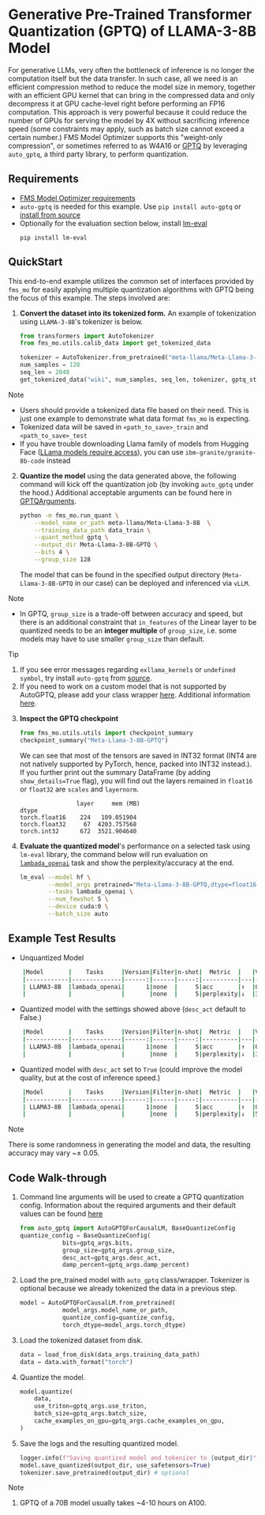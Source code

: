 # Generative Pre-Trained Transformer Quantization (GPTQ) of LLAMA-3-8B Model


For generative LLMs, very often the bottleneck of inference is no longer the computation itself but the data transfer. In such case, all we need is an efficient compression method to reduce the model size in memory, together with an efficient GPU kernel that can bring in the compressed data and only decompress it at GPU cache-level right before performing an FP16 computation. This approach is very powerful because it could reduce the number of GPUs for serving the model by 4X without sacrificing inference speed (some constraints may apply, such as batch size cannot exceed a certain number.) FMS Model Optimizer supports this "weight-only compression", or sometimes referred to as W4A16 or [GPTQ](https://arxiv.org/pdf/2210.17323) by leveraging `auto_gptq`, a third party library, to perform quantization.

## Requirements

- [FMS Model Optimizer requirements](../../README.md#requirements)
- `auto-gptq` is needed for this example. Use `pip install auto-gptq` or [install from source](https://github.com/AutoGPTQ/AutoGPTQ?tab=readme-ov-file#install-from-source)
- Optionally for the evaluation section below, install [lm-eval](https://github.com/EleutherAI/lm-evaluation-harness)
    ```
    pip install lm-eval
    ```


## QuickStart
This end-to-end example utilizes the common set of interfaces provided by `fms_mo` for easily applying multiple quantization algorithms with GPTQ being the focus of this example. The steps involved are:

1. **Convert the dataset into its tokenized form.** An example of tokenization using `LLAMA-3-8B`'s tokenizer is below.

    ```python
    from transformers import AutoTokenizer
    from fms_mo.utils.calib_data import get_tokenized_data

    tokenizer = AutoTokenizer.from_pretrained("meta-llama/Meta-Llama-3-8B", use_fast=True)
    num_samples = 128
    seq_len = 2048
    get_tokenized_data("wiki", num_samples, seq_len, tokenizer, gptq_style=True, path_to_save='data')
    ```
> [!NOTE]
> - Users should provide a tokenized data file based on their need. This is just one example to demonstrate what data format `fms_mo` is expecting.
> - Tokenized data will be saved in `<path_to_save>_train` and `<path_to_save>_test`
> - If you have trouble downloading Llama family of models from Hugging Face ([LLama models require access](https://www.llama.com/docs/getting-the-models/hugging-face/)), you can use `ibm-granite/granite-8b-code` instead

2. **Quantize the model** using the data generated above, the following command will kick off the quantization job (by invoking `auto_gptq` under the hood.) Additional acceptable arguments can be found here in [GPTQArguments](../../fms_mo/training_args.py#L127).

    ```bash
    python -m fms_mo.run_quant \
        --model_name_or_path meta-llama/Meta-Llama-3-8B  \
        --training_data_path data_train \
        --quant_method gptq \
        --output_dir Meta-Llama-3-8B-GPTQ \
        --bits 4 \
        --group_size 128
    ```
    The model that can be found in the specified output directory (`Meta-Llama-3-8B-GPTQ` in our case) can be deployed and inferenced via `vLLM`.

> [!NOTE]
> - In GPTQ, `group_size` is a trade-off between accuracy and speed, but there is an additional constraint that `in_features` of the Linear layer to be quantized needs to be an **integer multiple** of `group_size`, i.e. some models may have to use smaller `group_size` than default.

> [!TIP]
> 1. If you see error messages regarding `exllama_kernels` or `undefined symbol`, try install `auto-gptq` from [source](https://github.com/AutoGPTQ/AutoGPTQ?tab=readme-ov-file#install-from-source).
> 2. If you need to work on a custom model that is not supported by AutoGPTQ, please add your class wrapper [here](../../fms_mo/utils/custom_gptq_models.py). Additional information [here](https://github.com/AutoGPTQ/AutoGPTQ?tab=readme-ov-file#customize-model).

3. **Inspect the GPTQ checkpoint**
    ```python
    from fms_mo.utils.utils import checkpoint_summary
    checkpoint_summary("Meta-Llama-3-8B-GPTQ")
    ```

    We can see that most of the tensors are saved in INT32 format (INT4 are not natively supported by PyTorch, hence, packed into INT32 instead.). If you further print out the summary DataFrame (by adding `show_details=True` flag), you will find out the layers remained in `float16` or `float32` are `scales` and `layernorm`. 

    ```
                    layer     mem (MB)
    dtype                            
    torch.float16    224   109.051904
    torch.float32     67  4203.757568
    torch.int32      672  3521.904640
    ```

4. **Evaluate the quantized model**'s performance on a selected task using `lm-eval` library, the command below will run evaluation on [`lambada_openai`](https://huggingface.co/datasets/EleutherAI/lambada_openai) task and show the perplexity/accuracy at the end.

    ```bash
    lm_eval --model hf \
            --model_args pretrained="Meta-Llama-3-8B-GPTQ,dtype=float16,autogptq=True,enforce_eager=True" \
            --tasks lambada_openai \
            --num_fewshot 5 \
            --device cuda:0 \
            --batch_size auto
    ```

## Example Test Results

- Unquantized Model
```bash
    |Model       |    Tasks     |Version|Filter|n-shot|  Metric  |   |Value |   |Stderr|
    |------------|--------------|------:|------|-----:|----------|---|-----:|---|-----:|
    | LLAMA3-8B  |lambada_openai|      1|none  |     5|acc       |↑  |0.7103|±  |0.0063|
    |            |              |       |none  |     5|perplexity|↓  |3.7915|±  |0.0727|
```

- Quantized model with the settings showed above (`desc_act` default to False.)
```bash
    |Model       |    Tasks     |Version|Filter|n-shot|  Metric  |   |Value  |   |Stderr|
    |------------|--------------|------:|------|-----:|----------|---|------:|---|-----:|
    | LLAMA3-8B  |lambada_openai|      1|none  |     5|acc       |↑  |0.4271 |±  |0.0069|
    |            |              |       |none  |     5|perplexity|↓  |39.2316|±  |2.2090|
```


- Quantized model with `desc_act` set to `True` (could improve the model quality, but at the cost of inference speed.)
```bash
    |Model       |    Tasks     |Version|Filter|n-shot|  Metric  |   |Value  |   |Stderr|
    |------------|--------------|------:|------|-----:|----------|---|------:|---|-----:|
    | LLAMA3-8B  |lambada_openai|      1|none  |     5|acc       |↑  |0.6193 |±  |0.0068|
    |            |              |       |none  |     5|perplexity|↓  |5.8879 |±  |0.1546|
```
> [!NOTE]
> There is some randomness in generating the model and data, the resulting accuracy may vary ~$\pm$ 0.05.


## Code Walk-through

1.  Command line arguments will be used to create a GPTQ quantization config. Information about the required arguments and their default values can be found [here](../../fms_mo/training_args.py)

    ```python
    from auto_gptq import AutoGPTQForCausalLM, BaseQuantizeConfig
    quantize_config = BaseQuantizeConfig(
                bits=gptq_args.bits,
                group_size=gptq_args.group_size,
                desc_act=gptq_args.desc_act,
                damp_percent=gptq_args.damp_percent)
    ```

2. Load the pre_trained model with `auto_gptq` class/wrapper. Tokenizer is optional because we already tokenized the data in a previous step.

    ```python
    model = AutoGPTQForCausalLM.from_pretrained(
                model_args.model_name_or_path,
                quantize_config=quantize_config,
                torch_dtype=model_args.torch_dtype)
    ```

3. Load the tokenized dataset from disk.

    ```python
    data = load_from_disk(data_args.training_data_path)
    data = data.with_format("torch")
    ```

4. Quantize the model.

    ```python
    model.quantize(
        data,
        use_triton=gptq_args.use_triton,
        batch_size=gptq_args.batch_size,
        cache_examples_on_gpu=gptq_args.cache_examples_on_gpu,
    )
    ```

5. Save the logs and the resulting quantized model.

    ```python
    logger.info(f"Saving quantized model and tokenizer to {output_dir}")
    model.save_quantized(output_dir, use_safetensors=True)
    tokenizer.save_pretrained(output_dir) # optional
    ```
> [!NOTE]
> 1. GPTQ of a 70B model usually takes ~4-10 hours on A100.
